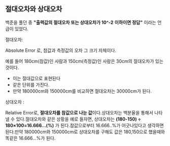 ## 절대오차와 상대오차

백준을 풀던 중 **"출력값의 절대오차 또는 상대오차가 10^\-2** **이하이면 정답"** 이라는 언급이 있었다.

절대오차: 

Absolute Error 로, 참값과 측정값의 오차 그 크기 자체이다.

예를 들어 180cm(참값)인 사람과 150cm(측정값)인 사람은 30cm의 절대오차가 있는것이다.

-   이는 절대값으로 표현된다
-   같은 단위를 가진다.
-   만약 180000cm와 150000cm를 비교하면 절대오차는 30000cm가 된다.


상대오차 :

Relative Error로, **절대오차를 참값으로 나눈 값**이다.상대오차는 백분율을 통해서 나타낼 수 있다.절대오차와 같은 상황을 예로 들자면, 상대오차는 **(180-150) ÷ 180×100=16.666...(%)** 가 된다.참값으로부터 16.666..%가 어긋나있다고 생각하면 된다.만약 180000cm와 150000cm로 상대오차를 구해도 값은 180,150으로 했을때와 똑같은 16.666...%가 된다.